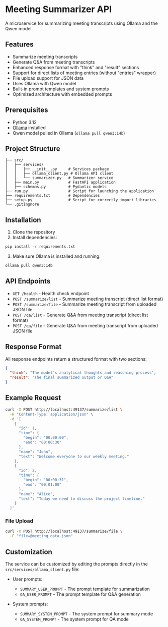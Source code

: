# Meeting Summarizer API

A microservice for summarizing meeting transcripts using Ollama and the Qwen model.

## Features

- Summarize meeting transcripts
- Generate Q&A from meeting transcripts
- Enhanced response format with "think" and "result" sections
- Support for direct lists of meeting entries (without "entries" wrapper)
- File upload support for JSON data
- Uses Ollama with Qwen model
- Built-in prompt templates and system prompts
- Optimized architecture with embedded prompts

## Prerequisites

- Python 3.12
- [Ollama](https://ollama.ai/) installed
- Qwen model pulled in Ollama (`ollama pull qwen3:14b`)

## Project Structure

```
├── src/
│   ├── services/
│   │   ├── __init__.py     # Services package
│   │   ├── ollama_client.py # Ollama API client
│   │   └── summarizer.py   # Summarizer service
│   ├── main.py             # FastAPI application
│   ├── schemas.py          # Pydantic models
├── run.py                  # Script for launching the application
├── requirements.txt        # Dependencies
├── setup.py                # Script for correctly import libraries
└── .gitingnore
```

## Installation

1. Clone the repository
2. Install dependencies:

```bash
pip install -r requirements.txt
```

3. Make sure Ollama is installed and running:

```bash
ollama pull qwen3:14b
```


## API Endpoints

- `GET /health` - Health check endpoint
- `POST /summarize/list` - Summarize meeting transcript (direct list format)
- `POST /summarize/file` - Summarize meeting transcript from uploaded JSON file
- `POST /qa/list` - Generate Q&A from meeting transcript (direct list format)
- `POST /qa/file` - Generate Q&A from meeting transcript from uploaded JSON file

## Response Format

All response endpoints return a structured format with two sections:

```json
{
  "think": "The model's analytical thoughts and reasoning process",
  "result": "The final summarized output or Q&A"
}
```

## Example Request

```bash
curl -X POST http://localhost:49137/summarize/list \
  -H "Content-Type: application/json" \
  -d '[
    {
      "id": 1,
      "time": {
        "begin": "00:00:00",
        "end": "00:00:30"
      },
      "name": "John", 
      "text": "Welcome everyone to our weekly meeting."
    },
    {
      "id": 2,
      "time": {
        "begin": "00:00:31",
        "end": "00:01:00"
      },
      "name": "Alice",
      "text": "Today we need to discuss the project timeline."
    }
  ]'
```

### File Upload

```bash
curl -X POST http://localhost:49137/summarize/file \
  -F "file=@meeting_data.json"
```

## Customization

The service can be customized by editing the prompts directly in the `src/services/ollama_client.py` file:

- User prompts:
  - `SUMMARY_USER_PROMPT` - The prompt template for summarization
  - `QA_USER_PROMPT` - The prompt template for Q&A generation
  
- System prompts:
  - `SUMMARY_SYSTEM_PROMPT` - The system prompt for summary mode
  - `QA_SYSTEM_PROMPT` - The system prompt for QA mode